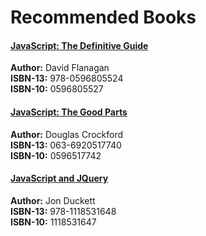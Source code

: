 # Recommended Books

#### [JavaScript: The Definitive Guide](https://www.amazon.com/JavaScript-Definitive-Guide-Activate-Guides/dp/0596805527)
**Author:** David Flanagan  
**ISBN-13:** 978-0596805524  
**ISBN-10:** 0596805527  

#### [JavaScript: The Good Parts](https://www.amazon.com/JavaScript-Good-Parts-Douglas-Crockford/dp/0596517742)
**Author:** Douglas Crockford  
**ISBN-13:** 063-6920517740  
**ISBN-10:** 0596517742

#### [JavaScript and JQuery](https://www.amazon.com/JavaScript-JQuery-Interactive-Front-End-Development/dp/1118531647/ref=sr_1_1)
**Author:** Jon Duckett  
**ISBN-13:** 978-1118531648  
**ISBN-10:** 1118531647